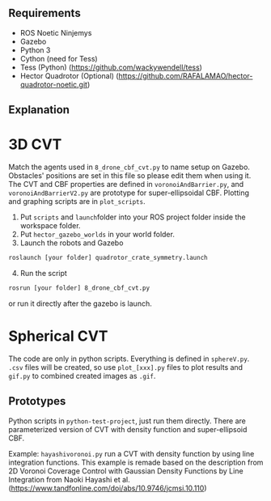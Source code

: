 ## Requirements
- ROS Noetic Ninjemys 
- Gazebo
- Python 3
- Cython (need for Tess)
- Tess (Python) (https://github.com/wackywendell/tess)
- Hector Quadrotor (Optional) (https://github.com/RAFALAMAO/hector-quadrotor-noetic.git)

## Explanation
# 3D CVT
 Match the agents used in ```8_drone_cbf_cvt.py``` to name setup on Gazebo. Obstacles' positions are set in this file so please edit them when using it. The CVT and CBF properties are defined in ```voronoiAndBarrier.py```, and ```voronoiAndBarrierV2.py``` are prototype for super-ellipsoidal CBF. Plotting and graphing scripts are in 
```plot_scripts```. 

1. Put ```scripts``` and ```launch```folder into your ROS project folder inside the workspace folder.
2. Put ```hector_gazebo_worlds``` in your world folder.
3. Launch the robots and Gazebo
```sh
roslaunch [your folder] quadrotor_crate_symmetry.launch
```
4. Run the script
```sh
rosrun [your folder] 8_drone_cbf_cvt.py
```
or run it directly after the gazebo is launch.

# Spherical CVT
 The code are only in python scripts. Everything is defined in ```sphereV.py```. ```.csv``` files will be created, so use ```plot_[xxx].py``` files to plot results and ```gif.py``` to combined created images as ```.gif```.

## Prototypes
Python scripts in ```python-test-project```, just run them directly. There are parameterized version of CVT with density function and super-ellipsoid CBF.

Example: ```hayashivoronoi.py``` run a CVT with density function by using line integration functions. This example is remade based on the description from 2D Voronoi Coverage Control with Gaussian Density Functions by Line Integration from Naoki Hayashi et al. (https://www.tandfonline.com/doi/abs/10.9746/jcmsi.10.110)
